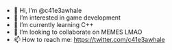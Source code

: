 - 👋 Hi, I’m @c41e3awhale
- 👀 I’m interested in game development
- 🌱 I’m currently learning C++
- 💞️ I’m looking to collaborate on MEMES LMAO
- 📫 How to reach me: https://twitter.com/c41e3awhale

<!---
c41e3awhale/c41e3awhale is a ✨ special ✨ repository because its `README.md` (this file) appears on your GitHub profile.
You can click the Preview link to take a look at your changes.
--->
